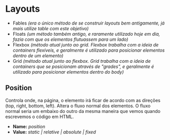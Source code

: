 # Layouts

- Fables _(era o único método de se construir layouts bem antigamente, já mais utilize table com este objetivo)_
- Floats _(um método também antigo, e raramente utilizado hoje em dia, fazia com que os elementos flutuassem para um lado)_
- Flexbox _(método atual junto ao grid. Flexbox trabalha com a ideia de containers flexíveis, e geralmente é utilizado para posicionar elementos dentro de um elemento)_
- Grid _(método atual junto ao flexbox. Grid trabalha com a ideia de containers que se posicionam através de "grades", e geralmente é utilizado para posicionar elementos dentro do body)_


## Position 
Controla onde, na página, o elemento irá ficar de acordo com as direções (top, right, bottom, left).
Altera o fluxo normal dos elementos. O fluxo normal seria um embaixo do outro da mesma maneira que vemos quando escrevemos o código em HTML. 

- __Name:__ _position_
- __Value:__ _static | relative | absolute | fixed_ 
